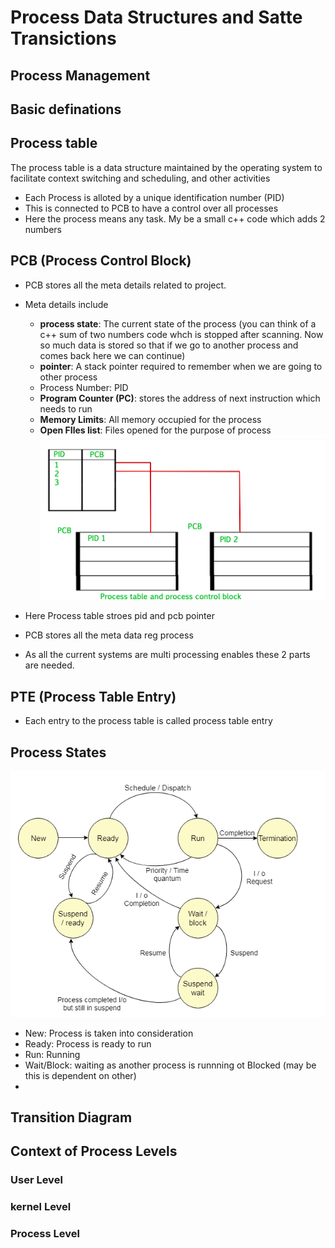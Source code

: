 # Process Data Structures and Satte Transictions
## Process Management
## Basic definations
## Process table
The process table is a data structure maintained by the operating system to facilitate context switching and scheduling, and other activities

- Each Process is alloted by a unique identification number (PID)
- This is connected to PCB to have a control over all processes
- Here the process means any task. My be a small c++ code which adds 2 numbers
## PCB (Process Control Block)
- PCB stores all the meta details related to project.
- Meta details include 
  - **process state**: The current state of the process (you can think of a c++ sum of two numbers code whch is stopped after scanning. Now so much data is stored so that if we go to another process and comes back here we can continue)
  - **pointer**: A stack pointer required to remember when we are going to other process
  - Process Number: PID
  - **Program Counter (PC)**: stores the address of next instruction which needs to run
  - **Memory Limits**: All memory occupied for the process
  - **Open FIles list**: Files opened for the purpose of process 
![![picture 2](images/pic_1619606163740.png)  1](images/pic_1619606193330.png)  

- Here Process table stroes pid and pcb pointer
- PCB stores all the meta data reg process
- As all the current systems are multi processing enables these 2 parts are needed.
## PTE (Process Table Entry)
- Each entry to the process table is called process table entry
## Process States
![picture 4](images/pic_1619606617432.png)  
- New: Process is taken into consideration
- Ready: Process is ready to run
- Run: Running
- Wait/Block: waiting as another process is runnning ot Blocked (may be this is dependent on other)
- 
## Transition Diagram
## Context of Process Levels
### User Level
### kernel Level
### Process Level
